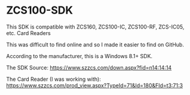 # ZCS100-SDK
This SDK is compatible with ZCS160, ZCS100-IC, ZCS100-RF, ZCS-IC05, etc. Card Readers

This was difficult to find online and so I made it easier to find on GitHub.

According to the manufacturer, this is a Windows 8.1+ SDK.

The SDK Source: https://www.szzcs.com/down.aspx?fid=n14:14:14

The Card Reader (I was working with): https://www.szzcs.com/prod_view.aspx?TypeId=71&Id=180&FId=t3:71:3